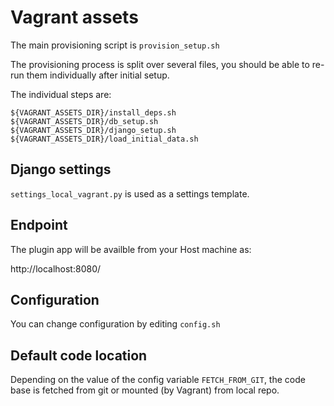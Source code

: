 # Vagrant assets

The main provisioning script is `provision_setup.sh`

The provisioning process is split over several files, you should be able
to re-run them individually after initial setup.

The individual steps are:

    ${VAGRANT_ASSETS_DIR}/install_deps.sh
    ${VAGRANT_ASSETS_DIR}/db_setup.sh
    ${VAGRANT_ASSETS_DIR}/django_setup.sh
    ${VAGRANT_ASSETS_DIR}/load_initial_data.sh


## Django settings

`settings_local_vagrant.py` is used as a settings template.

## Endpoint

The plugin app will be availble from your Host machine as:

http://localhost:8080/

## Configuration

You can change configuration by editing `config.sh`

## Default code location

Depending on the value of the config variable `FETCH_FROM_GIT`, the
code base is fetched from git or mounted (by Vagrant) from local repo.
